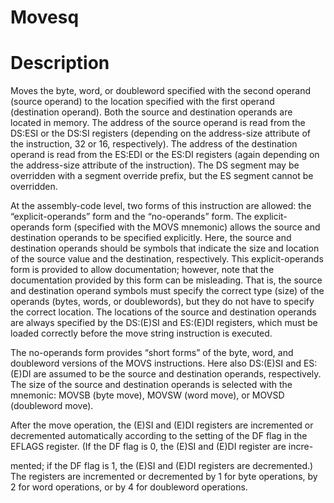 # Movesq

# Description

Moves the byte, word, or doubleword specified with the second operand (source operand) to the location specified with the first operand (destination operand). Both the source and destination operands are located in memory. The address of the source operand is read from the DS:ESI or the DS:SI registers (depending on the address-size attribute of the instruction, 32 or 16, respectively). The address of the destination operand is read from the ES:EDI or the ES:DI registers (again depending on the address-size attribute of the instruction). The DS segment may be overridden with a segment override prefix, but the ES segment cannot be overridden.

At the assembly-code level, two forms of this instruction are allowed: the “explicit-operands” form and the “no-operands” form. The explicit-operands form (specified with the MOVS mnemonic) allows the source and destination operands to be specified explicitly. Here, the source and destination operands should be symbols that indicate the size and location of the source value and the destination, respectively. This explicit-operands form is provided to allow documentation; however, note that the documentation provided by this form can be misleading. That is, the source and destination operand symbols must specify the correct type (size) of the operands (bytes, words, or doublewords), but they do not have to specify the correct location. The locations of the source and destination operands are always specified by the DS:(E)SI and ES:(E)DI registers, which must be loaded correctly before the move string instruction is executed.

The no-operands form provides “short forms” of the byte, word, and doubleword versions of the MOVS instructions. Here also DS:(E)SI and ES:(E)DI are assumed to be the source and destination operands, respectively. The size of the source and destination operands is selected with the mnemonic: MOVSB (byte move), MOVSW (word move), or MOVSD (doubleword move).

After the move operation, the (E)SI and (E)DI registers are incremented or decremented automatically according to the setting of the DF flag in the EFLAGS register. (If the DF flag is 0, the (E)SI and (E)DI register are incre-

mented; if the DF flag is 1, the (E)SI and (E)DI registers are decremented.) The registers are incremented or decremented by 1 for byte operations, by 2 for word operations, or by 4 for doubleword operations.
